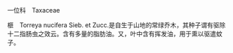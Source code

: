 一位科　Taxaceae

  

榧　Torreya nucifera Sieb. et Zucc.是自生于山地的常绿乔木，其种子谓有驱除十二指肠虫之效云。含有多量的脂肪油。又，叶中含有挥发油，用于熏以驱遣蚊子。
